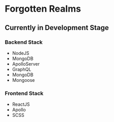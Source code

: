 # Forgotten Realms 

## Currently in Development Stage

### Backend Stack
- NodeJS
- MongoDB
- ApolloServer
- GraphQL
- MongoDB
- Mongoose

### Frontend Stack
- ReactJS
- Apollo
- SCSS

